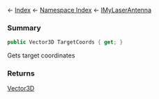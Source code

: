← [Index](Api-Index) ← [Namespace Index](Namespace-Index) ← [IMyLaserAntenna](Sandbox.ModAPI.Ingame.IMyLaserAntenna)

### Summary

```csharp
public Vector3D TargetCoords { get; }
```

Gets target coordinates

### Returns

[Vector3D](VRageMath.Vector3D)

